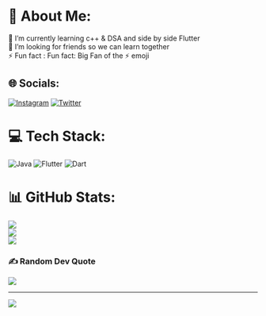 # 💫 About Me:
🌱 I’m currently learning c++ & DSA and side by side Flutter<br>🤝 I’m looking for friends so we can learn together<br>⚡ Fun fact :  Fun fact: Big Fan of the ⚡ emoji 


## 🌐 Socials:
[![Instagram](https://img.shields.io/badge/Instagram-%23E4405F.svg?logo=Instagram&logoColor=white)](https://instagram.com/iam_gaaagan) [![Twitter](https://img.shields.io/badge/Twitter-%231DA1F2.svg?logo=Twitter&logoColor=white)](https://twitter.com/gagan8161) 

# 💻 Tech Stack:
![Java](https://img.shields.io/badge/java-%23ED8B00.svg?style=for-the-badge&logo=java&logoColor=white) ![Flutter](https://img.shields.io/badge/Flutter-%2302569B.svg?style=for-the-badge&logo=Flutter&logoColor=white) ![Dart](https://img.shields.io/badge/dart-%230175C2.svg?style=for-the-badge&logo=dart&logoColor=white)
# 📊 GitHub Stats:
![](https://github-readme-stats.vercel.app/api?username=gagan8161&theme=nightowl&hide_border=false&include_all_commits=true&count_private=false)<br/>
![](https://github-readme-streak-stats.herokuapp.com/?user=gagan8161&theme=nightowl&hide_border=false)<br/>
![](https://github-readme-stats.vercel.app/api/top-langs/?username=gagan8161&theme=nightowl&hide_border=false&include_all_commits=true&count_private=false&layout=compact)

### ✍️ Random Dev Quote
![](https://quotes-github-readme.vercel.app/api?type=horizontal&theme=radical)

---
[![](https://visitcount.itsvg.in/api?id=gagan8161&icon=0&color=0)](https://visitcount.itsvg.in)
